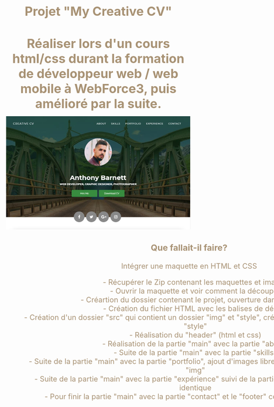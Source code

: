 <h1 align="center" style="border-bottom: none !important; margin-bottom: 5px !important; text-decoration: none; font-size: 34px; color: #a89274;">
    Projet "My Creative CV"
</h1>
<h2 align="center" style="border-bottom: none !important; margin-bottom: 5px !important; text-decoration: none; font-size: 34px; color: #a89274;">
    Réaliser lors d'un cours html/css durant la formation de développeur web / web mobile à WebForce3, puis amélioré par la suite.
</h2>
<p align="center">
    <img src="./maquettes/01-Header.JPG" width="800" alt="Creative Cv header"/>
</p>
<div style="font-size: 20px; color: #a89274; text-align: center; margin: 0 auto; width: 1000px">
    <h3> Que fallait-il faire?</h3>
    <p>Intégrer une maquette en HTML et CSS</p>
    <ul style="list-style-type: none;">
        <li> - Récupérer le Zip contenant les maquettes et images </li>
        <li> - Ouvrir la maquette et voir comment la découper </li> 
        <li> - Créartion du dossier contenant le projet, ouverture dans VSCode </li>
        <li> - Création du fichier HTML avec les balises de départ </li>
        <li> - Création d'un dossier "src" qui contient un dossier "img" et "style", création des fichiers css dans "style" </li>
        <li> - Réalisation du "header" (html et css) </li>
        <li> - Réalisation de la partie "main" avec la partie "about" </li>
        <li> - Suite de la partie "main" avec la partie "skills" </li>
        <li> - Suite de la partie "main" avec la partie "portfolio", ajout d'images libre de droits dans le dossier "img" </li>
        <li> - Suite de la partie "main" avec la partie "expérience" suivi de la partie "formation", elles sont identique </li>
        <li> - Pour finir la partie "main" avec la partie "contact" et le "footer" contenant le copyright </li>
    </ul> 
</div>